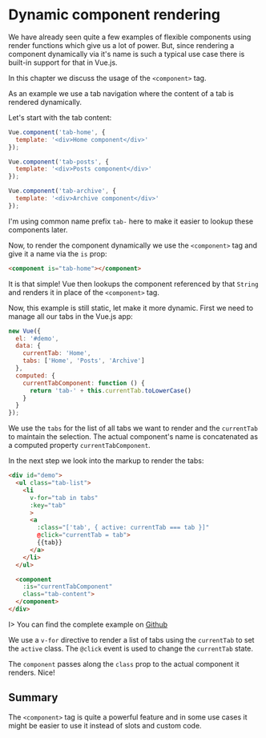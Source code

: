 # Dynamic component rendering

We have already seen quite a few examples of flexible components using render functions which give us a lot of power. But, since rendering a component dynamically via it's name is such a typical use case there is built-in support for that in Vue.js. 

In this chapter we discuss the usage of the `<component>` tag.

As an example we use a tab navigation where the content of a tab is rendered dynamically.

Let's start with the tab content:

```js
Vue.component('tab-home', { 
  template: '<div>Home component</div>' 
});

Vue.component('tab-posts', { 
  template: '<div>Posts component</div>' 
});

Vue.component('tab-archive', { 
  template: '<div>Archive component</div>' 
});
```

I'm using common name prefix `tab-` here to make it easier to lookup these components later.

Now, to render the component dynamically we use the `<component>` tag and give it a name via the `is` prop:

```html
<component is="tab-home"></component>
```

It is that simple! Vue then lookups the component referenced by that `String` and renders it in place of the `<component>` tag.

Now, this example is still static, let make it more dynamic. First we need to manage all our tabs in the Vue.js app:

```js
new Vue({ 
  el: '#demo',
  data: {
    currentTab: 'Home',
    tabs: ['Home', 'Posts', 'Archive']
  },
  computed: {
    currentTabComponent: function () {
      return 'tab-' + this.currentTab.toLowerCase()
    }
  }
});
```

We use the `tabs` for the list of all tabs we want to render and the `currentTab` to maintain the selection. The actual component's name is concatenated as a computed property `currentTabComponent`.

In the next step we look into the markup to render the tabs:

```html
<div id="demo">
  <ul class="tab-list">
    <li 
      v-for="tab in tabs"
      :key="tab"
      >
      <a
        :class="['tab', { active: currentTab === tab }]" 
        @click="currentTab = tab">
        {{tab}}
      </a>
    </li>
  </ul>

  <component
    :is="currentTabComponent"
    class="tab-content">
  </component>
</div>
```

I> You can find the complete example on [Github](https://github.com/fdietz/vue_components_book_examples/tree/master/chapter-7/example-1)

We use a `v-for` directive to render a list of tabs using the `currentTab` to set the `active` class. The `@click` event is used to change the `currentTab` state.

The `component` passes along the `class` prop to the actual component it renders. Nice!

## Summary

The `<component>` tag is quite a powerful feature and in some use cases it might be easier to use it instead of slots and custom code.